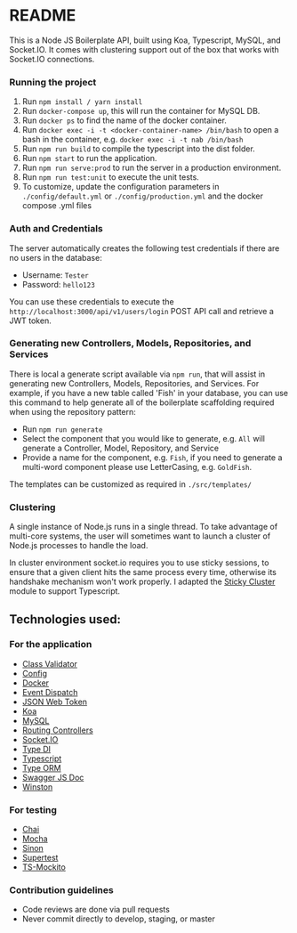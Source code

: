 # README

This is a Node JS Boilerplate API, built using Koa, Typescript, MySQL, and
Socket.IO. It comes with clustering support out of the box that works with
Socket.IO connections.

### Running the project

1. Run `npm install / yarn install`
2. Run `docker-compose up`, this will run the container for MySQL DB.
3. Run `docker ps` to find the name of the docker container.
4. Run `docker exec -i -t <docker-container-name> /bin/bash` to open a bash in
	the container, e.g. `docker exec -i -t nab /bin/bash`
5. Run `npm run build` to compile the typescript into the dist folder.
6. Run `npm start` to run the application.
7. Run `npm run serve:prod` to run the server in a production environment.
8. Run `npm run test:unit` to execute the unit tests.
9. To customize, update the configuration parameters in `./config/default.yml`
	or `./config/production.yml` and the docker compose .yml files

### Auth and Credentials

The server automatically creates the following test credentials if there are no
users in the database:

* Username: `Tester`
* Password: `hello123`

You can use these credentials to execute the
`http://localhost:3000/api/v1/users/login` POST API call and retrieve a JWT
token.

### Generating new Controllers, Models, Repositories, and Services

There is local a generate script available via `npm run`, that will assist in
generating new Controllers, Models, Repositories, and Services. For example, if
you have a new table called 'Fish' in your database, you can use this command to
help generate all of the boilerplate scaffolding required when using the
repository pattern:

* Run `npm run generate`
* Select the component that you would like to generate, e.g. `All` will generate
	a Controller, Model, Repository, and Service
* Provide a name for the component, e.g. `Fish`, if you need to generate a
	multi-word component please use LetterCasing, e.g. `GoldFish`.

The templates can be customized as required in `./src/templates/`

### Clustering

A single instance of Node.js runs in a single thread. To take advantage of
multi-core systems, the user will sometimes want to launch a cluster of Node.js
processes to handle the load.

In cluster environment socket.io requires you to use sticky sessions, to ensure
that a given client hits the same process every time, otherwise its handshake
mechanism won't work properly. I adapted the
[Sticky Cluster](https://github.com/uqee/sticky-cluster) module to support
Typescript.

## Technologies used:

### For the application

* [Class Validator](https://www.npmjs.com/package/class-validator)
* [Config](https://www.npmjs.com/package/config)
* [Docker](https://www.docker.com/)
* [Event Dispatch](https://www.npmjs.com/package/event-dispatch)
* [JSON Web Token](https://www.npmjs.com/package/jsonwebtoken)
* [Koa](https://www.npmjs.com/package/koa)
* [MySQL](https://www.npmjs.com/package/mysql)
* [Routing Controllers](https://www.npmjs.com/package/routing-controllers)
* [Socket.IO](https://www.npmjs.com/package/socket.io)
* [Type DI](https://www.npmjs.com/package/typedi)
* [Typescript](https://www.typescriptlang.org/)
* [Type ORM](https://www.npmjs.com/package/typeorm)
* [Swagger JS Doc](https://www.npmjs.com/package/swagger-jsdoc)
* [Winston](https://www.npmjs.com/package/winston)

### For testing

* [Chai](https://www.npmjs.com/package/chai)
* [Mocha](https://www.npmjs.com/package/mocha)
* [Sinon](https://www.npmjs.com/package/sinon)
* [Supertest](https://www.npmjs.com/package/supertest)
* [TS-Mockito](https://www.npmjs.com/package/ts-mockito)

### Contribution guidelines

* Code reviews are done via pull requests
* Never commit directly to develop, staging, or master

